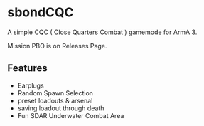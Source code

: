 # sbondCQC
A simple CQC ( Close Quarters Combat ) gamemode for ArmA 3.

Mission PBO is on Releases Page.

## Features

* Earplugs
* Random Spawn Selection
* preset loadouts & arsenal
* saving loadout through death
* Fun SDAR Underwater Combat Area
